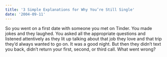 ```yaml
---
title: '3 Simple Explanations for Why You’re Still Single'
date: '2004-09-11'
---
```

So you went on a first date with someone you met on Tinder. You made jokes and they laughed. You asked all the appropriate questions and listened attentively as they lit up talking about that job they love and that trip they’d always wanted to go on. It was a good night. But then they didn’t text you back, didn’t return your first, second, or third call. What went wrong?
